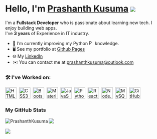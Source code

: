 # Hello, I'm [Prashanth Kusuma](https://prashanthkusuma.github.io/) ![](https://user-images.githubusercontent.com/18350557/176309783-0785949b-9127-417c-8b55-ab5a4333674e.gif)


I'm a <strong>Fullstack Developer</strong> who is passionate about learning new tech. I enjoy building web apps.
<br/>
I've <strong>3 years</strong> of Experience in IT industry.
<br/>
- 🌱  I’m currently improving my Python&nbsp;<img src="https://raw.githubusercontent.com/danielcranney/profileme-dev/main/public/icons/skills/python-colored.svg" width="15" height="15" alt="Python" /> knowledge.
- 🖥️  See my portfolio at [Github Pages](https://prashanthkusuma.github.io/)
- 🌐  My [LinkedIn](https://www.linkedin.com/in/prashanth-kusuma)
- ✉️  You can contact me at [prashanthkusuma@outlook.com](mailto:prashanthkusuma@outlook.com)


### 🛠️ I've Worked on:

<p align="left">
  <img src="https://raw.githubusercontent.com/danielcranney/readme-generator/main/public/icons/skills/html5-colored.svg" width="36" height="36" alt="HTML5" />&nbsp;
  <img src="https://raw.githubusercontent.com/danielcranney/readme-generator/main/public/icons/skills/css3-colored.svg" width="36" height="36" alt="CSS3" />&nbsp;
  <img src="https://raw.githubusercontent.com/danielcranney/readme-generator/main/public/icons/skills/bootstrap-colored.svg" width="36" height="36" alt="Bootstrap" />&nbsp;
  <img src="https://github.com/danielcranney/profileme-dev/blob/main/public/icons/skills/materialui-colored.svg" width="36" height="36" alt="Material UI" />&nbsp;
  <img src="https://raw.githubusercontent.com/danielcranney/readme-generator/main/public/icons/skills/javascript-colored.svg" width="36" height="36" alt="JavaScript" />&nbsp;
  <img src="https://raw.githubusercontent.com/danielcranney/profileme-dev/main/public/icons/skills/python-colored.svg" width="36" height="36" alt="Python" />&nbsp;
  <img src="https://raw.githubusercontent.com/danielcranney/readme-generator/main/public/icons/skills/react-colored.svg" width="36" height="36" alt="ReactJS" />&nbsp;
  <img src="https://raw.githubusercontent.com/danielcranney/readme-generator/main/public/icons/skills/nodejs-colored.svg" width="36" height="36" alt="Node.js" />&nbsp;
  <img src="https://raw.githubusercontent.com/danielcranney/readme-generator/main/public/icons/skills/mysql-colored.svg" width="36" height="36" alt="MySQL" />&nbsp;
  <img src="https://raw.githubusercontent.com/danielcranney/profileme-dev/main/public/icons/socials/github.svg" width="36" height="36" alt="GitHub"/>
</p>


### My GitHub Stats
<a href="http://www.github.com/PrashanthKusuma">
<p><img align="left" src="https://github-readme-stats.vercel.app/api/top-langs?username=PrashanthKusuma&show_icons=true&locale=en&layout=compact" alt="PrashanthKusuma" /></p>
</a>
<a href="http://www.github.com/PrashanthKusuma">
  <img src="https://github-readme-stats.vercel.app/api?username=PrashanthKusuma" />
</a>
<br/><br/>
<a href="http://www.github.com/PrashanthKusuma">
  <img src="https://github-readme-streak-stats.herokuapp.com/?user=PrashanthKusuma" />
</a>
